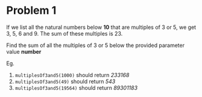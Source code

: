 # Problem 1

If we list all the natural numbers below **10** that are multiples of 3 or 5, we get 3, 5, 6 and 9.
The sum of these multiples is 23.

Find the sum of all the multiples of 3 or 5 below the provided parameter value **number**

Eg.
1. ```multiplesOf3and5(1000)``` should return *233168*
2. ```multiplesOf3and5(49)``` should return *543*
3. ```multiplesOf3and5(19564)``` should return *89301183*
